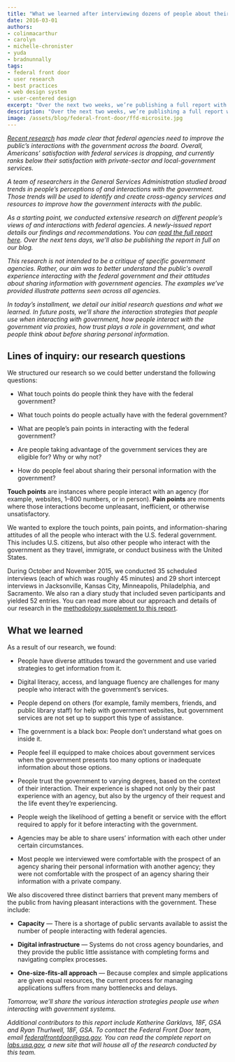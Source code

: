 ```yaml
---
title: "What we learned after interviewing dozens of people about their interactions with the federal government"
date: 2016-03-01
authors:
- colinmacarthur
- carolyn
- michelle-chronister
- yuda
- bradnunnally
tags:
- federal front door
- user research
- best practices
- web design system
- user-centered design
excerpt: "Over the next two weeks, we’re publishing a full report with findings from our research to better understand the public's overall experience interacting with the federal government and their attitudes about sharing information with government agencies. In today’s installment, we detail our initial research questions and what we learned."
description: "Over the next two weeks, we’re publishing a full report with findings from our research to better understand the public's overall experience interacting with the federal government and their attitudes about sharing information with government agencies. In today’s installment, we detail our initial research questions and what we learned."
image: /assets/blog/federal-front-door/ffd-microsite.jpg
---
```


_[Recent research](https://www.theacsi.org/news-and-resources/customer-satisfaction-reports/reports-2014/acsi-federal-government-report-2014) has made clear that federal agencies need to improve the public’s interactions with the government across the board. Overall, Americans’ satisfaction with federal services is dropping, and currently ranks below their satisfaction with private-sector and local-government services._

_A team of researchers in the General Services Administration studied broad trends in people’s perceptions of and interactions with the government. Those trends will be used to identify and create cross-agency services and resources to improve how the government interacts with the public._

_As a starting point, we conducted extensive research on different people’s views of and interactions with federal agencies. A newly-issued report details our findings and recommendations. You can [read the full report here](https://labs.usa.gov/#research-report). Over the next tens days, we’ll also be publishing the report in full on our blog._

_This research is not intended to be a critique of specific government agencies. Rather, our aim was to better understand the public's overall experience interacting with the federal government and their attitudes about sharing information with government agencies. The examples we’ve provided illustrate patterns seen across all agencies._

_In today’s installment, we detail our initial research questions and what we learned. In future posts, we’ll share the interaction strategies that people use when interacting with government,  how people interact with the government via proxies, how trust plays a role in government, and what people think about before sharing personal information._

## Lines of inquiry: our research questions

We structured our research so we could better understand the following questions:

- What touch points do people think they have with the federal government?

- What touch points do people actually have with the federal government?

- What are people’s pain points in interacting with the federal government?

- Are people taking advantage of the government services they are eligible for? Why or why not?

- How do people feel about sharing their personal information with the government?

**Touch points** are instances where people interact with an agency (for example, websites, 1–800 numbers, or in person). **Pain points** are moments where those interactions become unpleasant, inefficient, or otherwise unsatisfactory.

We wanted to explore the touch points, pain points, and information-sharing attitudes of all the people who interact with the U.S. federal government. This includes U.S. citizens, but also other people who interact with the government as they travel, immigrate, or conduct business with the United States.

During October and November 2015, we conducted 35 scheduled interviews (each of which was roughly 45 minutes) and 29 short intercept interviews in Jacksonville, Kansas City, Minneapolis, Philadelphia, and Sacramento. We also ran a diary study that included seven participants and yielded 52 entries.  You can read more about our approach and details of our research in the [methodology supplement to this report](https://labs.usa.gov/files/FFD_Research_Methodology_v11.pdf).

## What we learned

As a result of our research, we found:

- People have diverse attitudes toward the government and use varied strategies to get information from it.

- Digital literacy, access, and language fluency are challenges for many people who interact with the government’s services.

- People depend on others (for example, family members, friends, and public library staff) for help with government websites, but government services are not set up to support this type of assistance.

- The government is a black box: People don’t understand what goes on inside it.

- People feel ill equipped to make choices about government services when the government presents too many options or inadequate information about those options.

- People trust the government to varying degrees, based on the context of their interaction. Their experience is shaped not only by their past experience with an agency, but also by the urgency of their request and the life event they’re experiencing.

- People weigh the likelihood of getting a benefit or service with the effort required to apply for it before interacting with the government.

- Agencies may be able to share users’ information with each other under certain circumstances.

- Most people we interviewed were comfortable with the prospect of an agency sharing their personal information with another agency; they were not comfortable with the prospect of an agency sharing their information with a private company.

We also discovered three distinct barriers that prevent many members of  the public from having pleasant interactions with the government. These include:

- **Capacity** — There is a shortage of public servants available to assist the number of people interacting with federal agencies.

- **Digital infrastructure** — Systems do not cross agency boundaries, and they provide the public little assistance with completing forms and navigating complex processes.

- **One-size-fits-all approach** — Because complex and simple applications are given equal resources, the current process for managing applications suffers from many bottlenecks and delays.

*Tomorrow, we’ll share the various interaction strategies people use when interacting with government systems.*

*Additional contributors to this report include Katherine Garklavs, 18F, GSA and Ryan Thurlwell, 18F, GSA. To contact the Federal Front Door team, email [federalfrontdoor@gsa.gov](mailto:federalfrontdoor@gsa.gov). You can read the complete report on [labs.usa.gov](https://labs.usa.gov), a new site that will house all of the research conducted by this team.*
